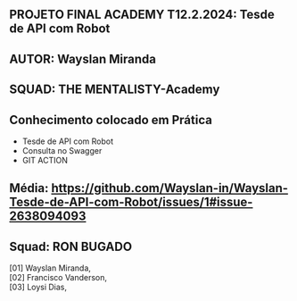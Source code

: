 ## PROJETO FINAL ACADEMY T12.2.2024: Tesde de API com Robot

## AUTOR: Wayslan Miranda

## SQUAD: THE MENTALISTY-Academy

## Conhecimento colocado em Prática
- Tesde de API com Robot
- Consulta no Swagger
- GIT ACTION

## Média: https://github.com/Wayslan-in/Wayslan-Tesde-de-API-com-Robot/issues/1#issue-2638094093

## Squad: RON BUGADO
[01] Wayslan Miranda, <br>
[02] Francisco Vanderson, <br>
[03] Loysi Dias, <br>

